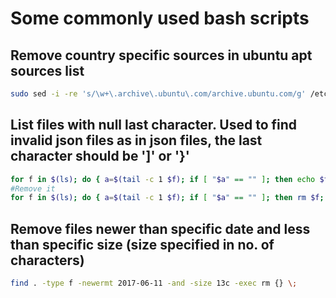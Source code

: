 # Some commonly used bash scripts

## Remove country specific sources in ubuntu apt sources list
```bash
sudo sed -i -re 's/\w+\.archive\.ubuntu\.com/archive.ubuntu.com/g' /etc/apt/sources.list
```

## List files with null last character. Used to find invalid json files as in json files, the last character should be ']' or '}'
```bash
for f in $(ls); do { a=$(tail -c 1 $f); if [ "$a" == "" ]; then echo $f; fi;} done;
#Remove it
for f in $(ls); do { a=$(tail -c 1 $f); if [ "$a" == "" ]; then rm $f; fi;} done;
```

## Remove files newer than specific date and less than specific size (size specified in no. of characters)
```bash
find . -type f -newermt 2017-06-11 -and -size 13c -exec rm {} \;
```
